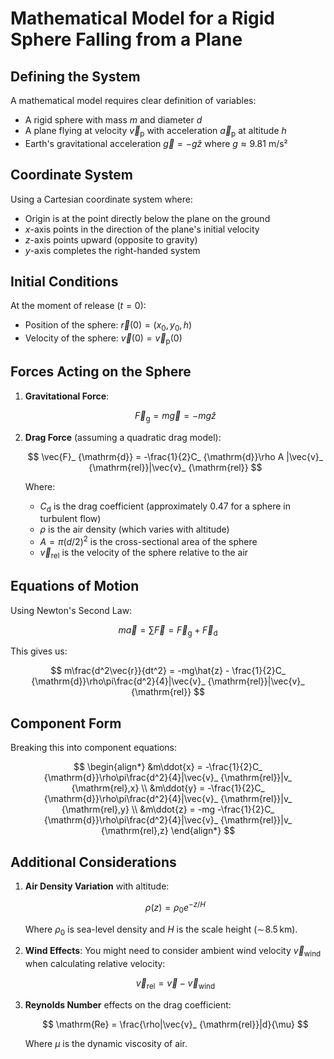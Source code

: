 # Mathematical Model for a Rigid Sphere Falling from a Plane

## Defining the System

A mathematical model requires clear definition of variables:

-   A rigid sphere with mass $m$ and diameter $d$
-   A plane flying at velocity $\vec{v}_ {\mathrm{p}}$ with acceleration $\vec{a}_{\mathrm{p}}$ at altitude $h$
-   Earth's gravitational acceleration $\vec{g} = -g\hat{z}$ where $g \approx 9.81$ m/s²

## Coordinate System

Using a Cartesian coordinate system where:

-   Origin is at the point directly below the plane on the ground
-   $x$-axis points in the direction of the plane's initial velocity
-   $z$-axis points upward (opposite to gravity)
-   $y$-axis completes the right-handed system

## Initial Conditions

At the moment of release ($t = 0$):

-   Position of the sphere: $\vec{r}(0) = (x_0, y_0, h)$
-   Velocity of the sphere: $\vec{v}(0) = \vec{v}_{\mathrm{p}}(0)$

## Forces Acting on the Sphere

1.  **Gravitational Force**:
    
    $$ \vec{F}_ {\mathrm{g}} = m\vec{g} = -mg\hat{z} $$
    
2.  **Drag Force** (assuming a quadratic drag model):
    
    $$ \vec{F}_ {\mathrm{d}} = -\frac{1}{2}C_ {\mathrm{d}}\rho A |\vec{v}_ {\mathrm{rel}}|\vec{v}_ {\mathrm{rel}} $$
    
    Where:
    
    -   $C_ {\mathrm{d}}$ is the drag coefficient (approximately 0.47 for a sphere in turbulent flow)
    -   $\rho$ is the air density (which varies with altitude)
    -   $A = \pi(d/2)^2$ is the cross-sectional area of the sphere
    -   $\vec{v}_ {\mathrm{rel}}$ is the velocity of the sphere relative to the air

## Equations of Motion

Using Newton's Second Law:

$$ m\vec{a} = \sum \vec{F} = \vec{F}_ {\mathrm{g}} + \vec{F}_{\mathrm{d}} $$

This gives us:

$$ m\frac{d^2\vec{r}}{dt^2} = -mg\hat{z} - \frac{1}{2}C_ {\mathrm{d}}\rho\pi\frac{d^2}{4}|\vec{v}_ {\mathrm{rel}}|\vec{v}_ {\mathrm{rel}} $$

## Component Form

Breaking this into component equations:

$$ 
\begin{align*}
  &m\ddot{x} = -\frac{1}{2}C_ {\mathrm{d}}\rho\pi\frac{d^2}{4}|\vec{v}_ {\mathrm{rel}}|v_ {\mathrm{rel},x} \\
  &m\ddot{y} = -\frac{1}{2}C_ {\mathrm{d}}\rho\pi\frac{d^2}{4}|\vec{v}_ {\mathrm{rel}}|v_ {\mathrm{rel},y} \\
  &m\ddot{z} = -mg -\frac{1}{2}C_ {\mathrm{d}}\rho\pi\frac{d^2}{4}|\vec{v}_ {\mathrm{rel}}|v_ {\mathrm{rel},z}
\end{align*}
$$
## Additional Considerations

1.  **Air Density Variation** with altitude:
    
    $$ \rho(z) = \rho_0 e^{-z/H} $$
    
    Where $\rho_ 0$ is sea-level density and $H$ is the scale height ($\sim \! 8.5\,\mathrm{km}$).
    
2.  **Wind Effects**: You might need to consider ambient wind velocity $\vec{v}_{\mathrm{wind}}$ when calculating relative velocity:
    
    $$ \vec{v}_ {\mathrm{rel}} = \vec{v} - \vec{v}_ {\mathrm{wind}} $$
    
3.  **Reynolds Number** effects on the drag coefficient:
    
    $$ \mathrm{Re} = \frac{\rho|\vec{v}_ {\mathrm{rel}}|d}{\mu} $$
    
    Where $\mu$ is the dynamic viscosity of air.
    
